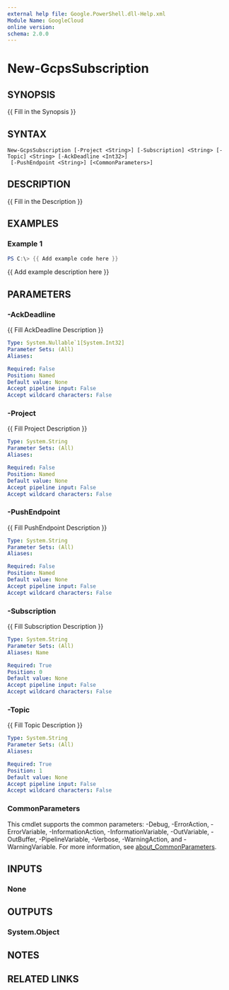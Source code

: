 ```yaml
---
external help file: Google.PowerShell.dll-Help.xml
Module Name: GoogleCloud
online version:
schema: 2.0.0
---
```


# New-GcpsSubscription

## SYNOPSIS
{{ Fill in the Synopsis }}

## SYNTAX

```
New-GcpsSubscription [-Project <String>] [-Subscription] <String> [-Topic] <String> [-AckDeadline <Int32>]
 [-PushEndpoint <String>] [<CommonParameters>]
```

## DESCRIPTION
{{ Fill in the Description }}

## EXAMPLES

### Example 1
```powershell
PS C:\> {{ Add example code here }}
```

{{ Add example description here }}

## PARAMETERS

### -AckDeadline
{{ Fill AckDeadline Description }}

```yaml
Type: System.Nullable`1[System.Int32]
Parameter Sets: (All)
Aliases:

Required: False
Position: Named
Default value: None
Accept pipeline input: False
Accept wildcard characters: False
```

### -Project
{{ Fill Project Description }}

```yaml
Type: System.String
Parameter Sets: (All)
Aliases:

Required: False
Position: Named
Default value: None
Accept pipeline input: False
Accept wildcard characters: False
```

### -PushEndpoint
{{ Fill PushEndpoint Description }}

```yaml
Type: System.String
Parameter Sets: (All)
Aliases:

Required: False
Position: Named
Default value: None
Accept pipeline input: False
Accept wildcard characters: False
```

### -Subscription
{{ Fill Subscription Description }}

```yaml
Type: System.String
Parameter Sets: (All)
Aliases: Name

Required: True
Position: 0
Default value: None
Accept pipeline input: False
Accept wildcard characters: False
```

### -Topic
{{ Fill Topic Description }}

```yaml
Type: System.String
Parameter Sets: (All)
Aliases:

Required: True
Position: 1
Default value: None
Accept pipeline input: False
Accept wildcard characters: False
```

### CommonParameters
This cmdlet supports the common parameters: -Debug, -ErrorAction, -ErrorVariable, -InformationAction, -InformationVariable, -OutVariable, -OutBuffer, -PipelineVariable, -Verbose, -WarningAction, and -WarningVariable. For more information, see [about_CommonParameters](http://go.microsoft.com/fwlink/?LinkID=113216).

## INPUTS

### None

## OUTPUTS

### System.Object
## NOTES

## RELATED LINKS

